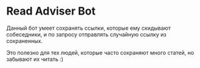 # Read Adviser Bot

Данный бот умеет сохранять ссылки, которые ему скидывают собеседники, и по запросу отправлять
случайную ссылку из сохраненных.

Это полезно для тех людей, которые часто сохраняют много статей, но забывают их читать :)
